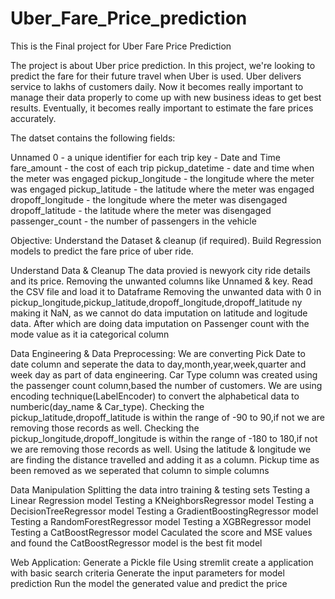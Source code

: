 # Uber_Fare_Price_prediction
This is the Final project for Uber Fare Price Prediction


The project is about Uber price prediction. In this project, we're looking to predict the fare for their future travel when Uber is used. Uber delivers service to lakhs of customers daily. Now it becomes really important to manage their data properly to come up with new business ideas to get best results. Eventually, it becomes really important to estimate the fare prices accurately.

The datset contains the following fields:

Unnamed 0 - a unique identifier for each trip
key - Date and Time
fare_amount - the cost of each trip 
pickup_datetime - date and time when the meter was engaged
pickup_longitude - the longitude where the meter was engaged
pickup_latitude - the latitude where the meter was engaged
dropoff_longitude - the longitude where the meter was disengaged
dropoff_latitude - the latitude where the meter was disengaged
passenger_count - the number of passengers in the vehicle

Objective:
Understand the Dataset & cleanup (if required).
Build Regression models to predict the fare price of uber ride.



Understand Data & Cleanup
   The data provied is newyork city ride details and its price. Removing the unwanted columns like Unnamed & key.
   Read the CSV file and load it to Dataframe
   Removing the unwanted data with 0 in pickup_longitude,pickup_latitude,dropoff_longitude,dropoff_latitude ny making it NaN, as we cannot do data imputation on latitude and logitude data.
   After which are doing data imputation on Passenger count with the mode value as it ia categorical column

Data Engineering & Data Preprocessing:
   We are converting Pick Date to date column and seperate the data to day,month,year,week,quarter and week day as part of data engineering.
   Car Type column was created using the passenger count column,based the number of customers.
   We are using encoding technique(LabelEncoder) to convert the alphabetical data to numberic(day_name & Car_type).
   Checking the pickup_latitude,dropoff_latitude is within the range of -90 to 90,if not we are removing those records as well.
   Checking the pickup_longitude,dropoff_longitude is within the range of -180 to 180,if not we are removing those records as well.
   Using the latitude & longitude we are finding the distance travelled and adding it as a column.
   Pickup time as been removed as we seperated that column to simple columns

Data Manipulation
   Splitting the data intro training & testing sets
   Testing a Linear Regression model
   Testing a KNeighborsRegressor model
   Testing a DecisionTreeRegressor model
   Testing a GradientBoostingRegressor model  
   Testing a RandomForestRegressor model
   Testing a XGBRegressor model
   Testing a CatBoostRegressor model
   Caculated the score and MSE values and found the CatBoostRegressor model is the best fit model

Web Application:
   Generate a Pickle file 
   Using stremlit create a application with basic search criteria
   Generate the input parameters for model prediction
   Run the model the generated value and predict the price
   

   
   
   




